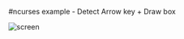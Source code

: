 #ncurses example - Detect Arrow key + Draw box

![screen](https://github.com/user4022/ncurses_example_1/blob/main/screenshot/screenshot.png?raw=true)
